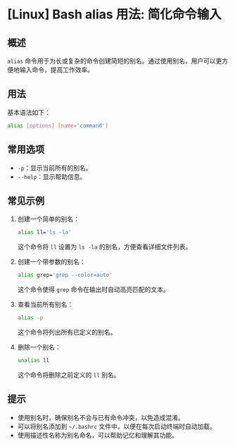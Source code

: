 # [Linux] Bash alias 用法: 简化命令输入

## 概述
`alias` 命令用于为长或复杂的命令创建简短的别名。通过使用别名，用户可以更方便地输入命令，提高工作效率。

## 用法
基本语法如下：
```bash
alias [options] [name='command']
```

## 常用选项
- `-p`：显示当前所有的别名。
- `--help`：显示帮助信息。

## 常见示例
1. 创建一个简单的别名：
   ```bash
   alias ll='ls -la'
   ```
   这个命令将 `ll` 设置为 `ls -la` 的别名，方便查看详细文件列表。

2. 创建一个带参数的别名：
   ```bash
   alias grep='grep --color=auto'
   ```
   这个命令使得 `grep` 命令在输出时自动高亮匹配的文本。

3. 查看当前所有别名：
   ```bash
   alias -p
   ```
   这个命令将列出所有已定义的别名。

4. 删除一个别名：
   ```bash
   unalias ll
   ```
   这个命令将删除之前定义的 `ll` 别名。

## 提示
- 使用别名时，确保别名不会与已有命令冲突，以免造成混淆。
- 可以将别名添加到 `~/.bashrc` 文件中，以便在每次启动终端时自动加载。
- 使用描述性名称为别名命名，可以帮助记忆和理解其功能。